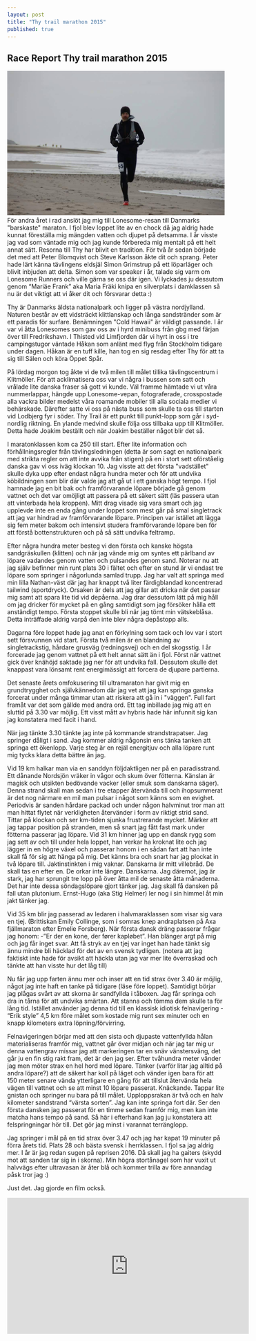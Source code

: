 ```yaml
---
layout: post
title: "Thy trail marathon 2015"
published: true
---
```


## Race Report Thy trail marathon 2015

![Screenshot](/images/thy-beachrun.jpg)
För andra året i rad anslöt jag mig till Lonesome-resan till Danmarks "barskaste" maraton. I fjol blev loppet lite av en chock då jag aldrig hade kunnat föreställa mig mängden vatten och djupet på detsamma. I år visste jag vad som väntade mig och jag kunde förbereda mig mentalt på ett helt annat sätt. Resorna till Thy har blivit en tradition. För två år sedan började det med att Peter Blomqvist och Steve Karlsson åkte dit och sprang. Peter hade lärt känna tävlingens eldsjäl Simon Grimstrup på ett löparläger och blivit inbjuden att delta. Simon som var speaker i år, talade sig varm om Lonesome Runners och ville gärna se oss där igen. Vi lyckades ju dessutom genom “Mariäe Frank” aka Maria Fräki knipa en silverplats i damklassen så nu är det viktigt att vi åker dit och försvarar detta :) 

Thy är Danmarks äldsta nationalpark och ligger på västra nordjylland. Naturen består av ett vidsträckt klittlanskap och långa sandstränder som är ett paradis för surfare. Benämningen "Cold Hawaii" är väldigt passande. I år var vi åtta Lonesomes som gav oss av i hyrd minibuss från gbg med färjan över till Fredrikshavn. I Thisted vid Limfjorden där vi hyrt in oss i tre campingstugor väntade Håkan som anlänt med flyg från Stockholm tidigare under dagen. Håkan är en tuff kille, han tog en sig resdag  efter Thy för att ta sig till Sälen och köra Öppet Spår.

På lördag morgon tog åkte vi de två milen till målet tillika tävlingscentrum i Klitmöller. För att acklimatisera oss var vi några i bussen som satt och vrålade lite danska fraser så gott vi kunde. Väl framme hämtade vi ut våra nummerlappar, hängde upp Lonesome-vepan, fotograferade, crosspostade alla vackra bilder medelst våra roamande mobiler till alla sociala medier vi behärskade. Därefter satte vi oss på nästa buss som skulle ta oss till starten vid Lodbjerg fyr i söder. Thy Trail är ett punkt till punkt-lopp som går i syd-nordlig riktning. En ylande medvind skulle följa oss tillbaka upp till Klitmöller. Detta hade Joakim beställt och när Joakim beställer något blir det så.

I maratonklassen kom ca 250 till start. Efter lite information och förhållningsregler från tävlingsledningen (detta är som sagt en nationalpark med strikta regler om att inte avvika från stigen)  på en i stort sett oförståelig danska gav vi oss iväg klockan 10. Jag visste att det första "vadstället"  skulle dyka upp efter endast några hundra meter och för att undvika köbildningen som blir där valde jag att gå ut i ett ganska högt tempo. I fjol hamnade jag en bit bak och framförvarande löpare började gå genom vattnet och det var omöjligt att passera på ett säkert sätt (läs passera utan att vinterbada hela kroppen). Mitt drag visade sig vara smart och jag upplevde inte en enda gång under loppet som mest går på smal singletrack att jag var hindrad av framförvarande löpare. Principen var istället att lägga sig fem meter bakom och intensivt studera framförvarande löpare ben för att förstå bottenstrukturen och på så sätt undvika feltramp.

Efter några hundra meter besteg vi den första och kanske högsta sandgräskullen (klitten) och när jag vände mig om syntes ett pärlband av löpare vadandes genom vatten och pulsandes genom sand. Noterar nu att jag själv befinner min runt plats 30 i fältet och efter en stund är vi endast tre löpare som springer i någorlunda samlad trupp. Jag har valt att springa med min lilla Nathan-väst där jag har knappt två liter färdigblandad koncentrerad tailwind (sportdryck). Orsaken är dels att jag gillar att dricka när det passar mig samt att spara lite tid vid depåerna. Jag drar dessutom lätt på mig håll om jag dricker för mycket på en gång samtidigt som jag försöker hålla ett anständigt tempo. Första stoppet skulle bli när jag tömt min vätskeblåsa. Detta inträffade aldrig varpå den inte blev några depåstopp alls.

Dagarna före loppet hade jag anat en förkylning som tack och lov var i stort sett försvunnen vid start. Första två milen är en blandning av singletrackstig,  hårdare grusväg (redningsvej) och en del skogsstig. I år forcerade jag genom vattnet på ett helt annat sätt än i fjol. Först när vattnet gick över knähöjd saktade jag ner för att undvika fall. Dessutom skulle det knappast vara lönsamt rent energimässigt att forcera de djupare partierna. 

Det senaste årets omfokusering till ultramaraton har givit mig en  grundtrygghet och självkännedom där jag vet att jag kan springa ganska forcerat under många timmar utan att riskera att gå in i "väggen". Full fart framåt var det som gällde med andra ord. Ett tag inbillade jag mig att en sluttid på 3.30 var möjlig. Ett visst mått av hybris hade här infunnit sig kan jag konstatera med facit i hand. 

När jag tänkte 3.30 tänkte jag inte på kommande strandstrapatser. Jag springer dåligt i sand. Jag kommer aldrig någonsin ens tänka tanken att springa ett ökenlopp. Varje steg är en rejäl energitjuv och alla löpare runt mig tycks klara detta bättre än jag. 

Vid 19 km halkar man via en sanddyn följdaktligen ner på en paradisstrand. Ett dånande Nordsjön vräker in vågor och skum över fötterna. Känslan är magisk och utsikten bedövande vacker (eller smuk som danskarna säger). Denna strand skall man sedan i tre etapper återvända till och ihopsummerat är det nog närmare en mil man pulsar i något som känns som en evighet. Periodvis är sanden hårdare packad och under någon halvminut tror man att man hittat flytet när verkligheten återvänder i form av riktigt strid sand. Tittar på klockan och ser km-tiden sjunka frustrerande mycket. Märker att jag tappar position på stranden, men så snart jag fått fast mark under fötterna passerar jag löpare. Vid 31 km hinner jag upp en dansk rygg som jag sett av och till under hela loppet, han verkar ha kroknat lite och jag lägger in en högre växel och passerar honom i en sådan fart att han inte skall få för sig att hänga på mig. Det känns bra och snart har jag plockat in två löpare till. Jaktinstinkten i mig vaknar. Danskarna är mitt villebråd. De skall tas en efter en. De orkar inte längre. Danskarna. Jag däremot, jag är stark, jag har sprungit tre lopp på över åtta mil de senaste åtta månaderna. Det har inte dessa söndagslöpare gjort tänker jag. Jag skall få dansken på fall utan plutonium. Ernst-Hugo (aka Stig Helmer) ler nog i sin himmel åt min jakt tänker jag.

Vid 35 km blir jag passerad av ledaren i halvmaraklassen som visar sig vara en tjej. (Brittiskan Emily Collinge, som i somras knep andraplatsen på Axa fjällmaraton efter Emelie Forsberg). När första dansk dräng passerar frågar jag honom: -”Er der en kone, der fører kapløbet”. Han blänger argt på mig och jag får inget svar. Att få stryk av en tjej var inget han hade tänkt sig ännu mindre bli häcklad för det av en svensk tydligen. (notera att jag faktiskt inte hade för avsikt att häckla utan jag var mer lite överraskad och tänkte att han visste hur det låg till)

Nu får jag upp farten ännu mer och inser att en tid strax över 3.40 är möjlig, något jag inte haft en tanke på tidigare (läse före loppet). Samtidigt börjar jag plågas svårt av att skorna är sandfyllda i tåboxen. Jag får springa och dra in tårna för att undvika smärtan. Att stanna och tömma dem skulle ta för lång tid. Istället använder jag denna tid till en klassisk idiotisk felnavigering - “Erik style” 4,5 km före målet som kostade mig runt sex minuter och en knapp kilometers extra löpning/förvirring. 

Felnavigeringen börjar med att den sista och djupaste vattenfyllda hålan materialiseras framför mig, vattnet går över midjan och när jag tar mig ur denna vattengrav missar jag att markeringen tar en snäv vänstersväng, det går ju en fin stig rakt fram, det är den jag ser. Efter tvåhundra meter vänder jag men möter strax en hel hord med löpare. Tänker (varför litar jag alltid på andra löpare?) att de säkert har koll på läget och vänder igen bara för att 150 meter senare vända ytterligare en gång för att tillslut återvända hela vägen till vattnet och se att minst 10 löpare passerat. Knäckande. Tappar lite gnistan och springer nu bara på till målet. Upploppsrakan är två och en halv kilometer sandstrand “värsta sorten”. Jag kan inte springa fort där. Ser den första dansken jag passerat för en timme sedan framför mig, men kan inte matcha hans tempo på sand. Så här i efterhand kan jag ju konstatera att felspringningar hör till. Det gör jag minst i varannat terränglopp. 

Jag springer i mål på en tid strax över 3.47 och jag har kapat 19 minuter på förra årets tid. Plats 28 och bästa svensk i herrklassen. I fjol sa jag aldrig mer. I år är jag redan sugen på reprisen 2016. Då skall jag ha gaiters (skydd mot att sanden tar sig in i skorna). Min högra stortånagel som har vuxit ut halvvägs efter ultravasan är åter blå och kommer trilla av före annandag påsk tror jag :)

Just det. Jag gjorde en film också.
<iframe width="560" height="315" src="https://www.youtube.com/embed/W61uZIGq4Ig" frameborder="0" allowfullscreen></iframe>
